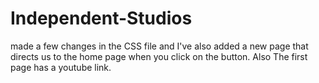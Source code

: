# Independent-Studios

made a few changes in the CSS file and I've also added a new page that 
directs us to the home page when you click on the button. Also The first page has a youtube link.
